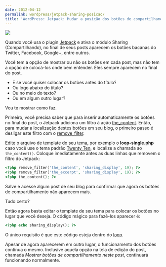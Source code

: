 ```yaml
---
date: 2012-04-12
permalink: wordpress/jetpack-sharing-posicao/
title: 'WordPress: Jetpack: Mudar a posição dos botões de compartilhamento (sharing)'
---
```


![](http://aurelio.net/wp/wp-content/uploads/2012/04/jetpack-sharing-panel.png)

Quando você usa o plugin [Jetpack](http://jetpack.me) e ativa o módulo Sharing (Compartilhando), no final de seus posts aparecem os botões bacanas do Twitter, Facebook, Google+, entre outros.

Você tem a opção de mostrar ou não os botões em cada post, mas não tem a opção de colocá-los onde bem entender. Eles sempre aparecem no final do post.

  * E se você quiser colocar os botões antes do título?
  * Ou logo abaixo do título?
  * Ou no meio do texto?
  * Ou em algum outro lugar?

Vou te mostrar como faz.

Primeiro, você precisa saber que para inserir automaticamente os botões no final do post, o Jetpack adiciona um filtro à ação [the_content](http://codex.wordpress.org/Function_Reference/the_content). Então, para mudar a localização destes botões em seu blog, o primeiro passo é desligar este filtro com o [remove_filter](http://codex.wordpress.org/Function_Reference/remove_filter).

Edite o arquivo de template do seu tema, por exemplo o **loop-single.php** caso você use o tema padrão [Twenty Ten](http://aurelio.net/wordpress/twentyten/), e localize a chamada ao `the_content()`. Coloque imediatamente antes as duas linhas que removem o filtro do Jetpack:

```php
<?php remove_filter('the_content', 'sharing_display', 19); ?>
<?php remove_filter('the_excerpt', 'sharing_display', 19); ?>
<?php the_content(); ?>
```

Salve e acesse algum post de seu blog para confirmar que agora os botões de compartilhamento não aparecem mais.

Tudo certo?

Então agora basta editar o template de seu tema para colocar os botões no lugar que você deseja. O código mágico para fazê-los aparecer é:

```php
<?php echo sharing_display(); ?>
```

O único requisito é que este código esteja dentro do [loop](http://codex.wordpress.org/The_Loop).

Apesar de agora aparecerem em outro lugar, o funcionamento dos botões continua o mesmo. Inclusive aquela opção na tela de edição do post, chamada _Mostrar botões de compartilhamento neste post_, continuará funcionando normalmente.
